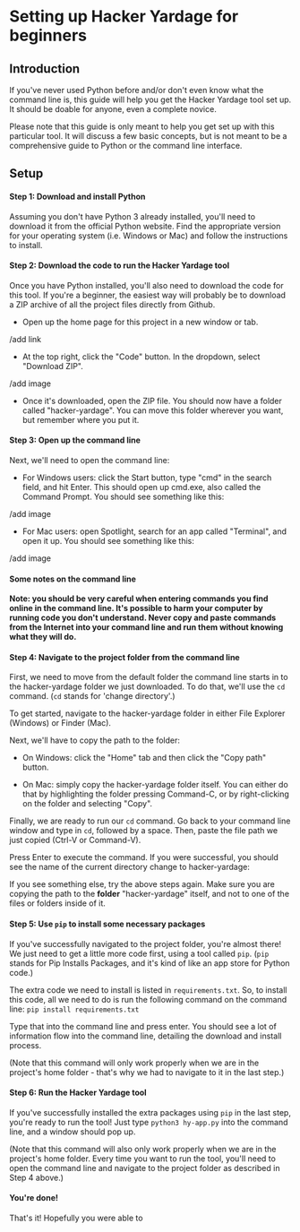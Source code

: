# Setting up Hacker Yardage for beginners

## Introduction

If you've never used Python before and/or don't even know what the command line is, this guide will help you get the Hacker Yardage tool set up. It should be doable for anyone, even a complete novice.

Please note that this guide is only meant to help you get set up with this particular tool. It will discuss a few basic concepts, but is not meant to be a comprehensive guide to Python or the command line interface.

## Setup

#### Step 1: Download and install Python

Assuming you don't have Python 3 already installed, you'll need to download it from the official Python website. Find the appropriate version for your operating system (i.e. Windows or Mac) and follow the instructions to install.

#### Step 2: Download the code to run the Hacker Yardage tool

Once you have Python installed, you'll also need to download the code for this tool. If you're a beginner, the easiest way will probably be to download a ZIP archive of all the project files directly from Github.

* Open up the home page for this project in a new window or tab.

/add link

* At the top right, click the "Code" button. In the dropdown, select "Download ZIP".

/add image

* Once it's downloaded, open the ZIP file. You should now have a folder called "hacker-yardage". You can move this folder wherever you want, but remember where you put it.


#### Step 3: Open up the command line

Next, we'll need to open the command line:

* For Windows users: click the Start button, type "cmd" in the search field, and hit Enter. This should open up cmd.exe, also called the Command Prompt. You should see something like this:

/add image

* For Mac users: open Spotlight, search for an app called "Terminal", and open it up. You should see something like this:

/add image


#### Some notes on the command line


**Note: you should be very careful when entering commands you find online in the command line. It's possible to harm your computer by running code you don't understand. Never copy and paste commands from the Internet into your command line and run them without knowing what they will do.**

#### Step 4: Navigate to the project folder from the command line

First, we need to move from the default folder the command line starts in to the hacker-yardage folder we just downloaded. To do that, we'll use the ```cd``` command. (```cd``` stands for 'change directory'.)

To get started, navigate to the hacker-yardage folder in either File Explorer (Windows) or Finder (Mac).

Next, we'll have to copy the path to the folder:

* On Windows: click the "Home" tab and then click the "Copy path" button.

* On Mac: simply copy the hacker-yardage folder itself. You can either do that by highlighting the folder pressing Command-C, or by right-clicking on the folder and selecting "Copy".

Finally, we are ready to run our ```cd``` command. Go back to your command line window and type in ```cd```, followed by a space. Then, paste the file path we just copied (Ctrl-V or Command-V).

Press Enter to execute the command. If you were successful, you should see the name of the current directory change to hacker-yardage:


If you see something else, try the above steps again. Make sure you are copying the path to the **folder** "hacker-yardage" itself, and not to one of the files or folders inside of it.


#### Step 5: Use ```pip``` to install some necessary packages

If you've successfully navigated to the project folder, you're almost there! We just need to get a little more code first, using a tool called ```pip```. (```pip``` stands for Pip Installs Packages, and it's kind of like an app store for Python code.)

The extra code we need to install is listed in ```requirements.txt```. So, to install this code, all we need to do is run the following command on the command line: ```pip install requirements.txt```

Type that into the command line and press enter. You should see a lot of information flow into the command line, detailing the download and install process.

(Note that this command will only work properly when we are in the project's home folder - that's why we had to navigate to it in the last step.)


#### Step 6: Run the Hacker Yardage tool

If you've successfully installed the extra packages using ```pip``` in the last step, you're ready to run the tool! Just type ```python3 hy-app.py``` into the command line, and a window should pop up.

(Note that this command will also only work properly when we are in the project's home folder. Every time you want to run the tool, you'll need to open the command line and navigate to the project folder as described in Step 4 above.)

#### You're done!

That's it! Hopefully you were able to
